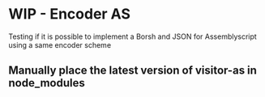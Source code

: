 # WIP - Encoder AS

Testing if it is possible to implement a Borsh and JSON for Assemblyscript using a same encoder scheme

## Manually place the latest version of visitor-as in node_modules